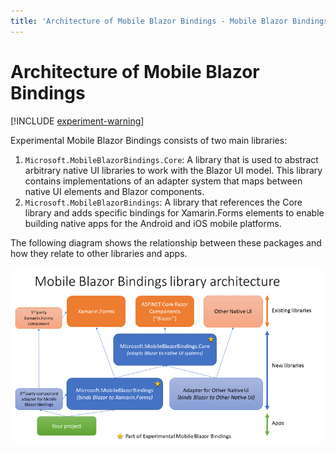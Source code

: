 ```yaml
---
title: 'Architecture of Mobile Blazor Bindings - Mobile Blazor Bindings'
---
```


# Architecture of Mobile Blazor Bindings

[!INCLUDE [experiment-warning](../includes/experiment-warning.md)]

Experimental Mobile Blazor Bindings consists of two main libraries:

1. `Microsoft.MobileBlazorBindings.Core`: A library that is used to abstract arbitrary native UI libraries to work with the Blazor UI model. This library contains implementations of an adapter system that maps between native UI elements and Blazor components.
1. `Microsoft.MobileBlazorBindings`: A library that references the Core library and adds specific bindings for Xamarin.Forms elements to enable building native apps for the Android and iOS mobile platforms.

The following diagram shows the relationship between these packages and how they relate to other libraries and apps.

[ ![Mobile Blazor Bindings architecture diagram](./media/architecture/mobileblazorbindings-architecture-inline.png) ](./media/architecture/mobileblazorbindings-architecture-expanded.png#lightbox)
